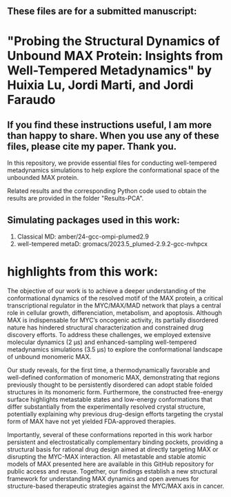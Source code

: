 ## These files are for a submitted manuscript:

# "Probing the Structural Dynamics of Unbound MAX Protein: Insights from Well-Tempered Metadynamics" by Huixia Lu, Jordi Marti, and Jordi Faraudo

## If you find these instructions useful, I am more than happy to share. When you use any of these files, please cite my paper. Thank you.

In this repository, we provide essential files for conducting well-tempered metadynamics simulations to help explore the conformational space of the unbounded MAX protein. 

Related results and the corresponding Python code used to obtain the results are provided in the folder "Results-PCA".

## Simulating packages used in this work:

1. Classical MD: amber/24-gcc-ompi-plumed2.9
2. well-tempered metaD: gromacs/2023.5_plumed-2.9.2-gcc-nvhpcx


# highlights from this work:
The objective of our work is to achieve a deeper understanding of the conformational dynamics of the resolved motif of the MAX protein, a critical transcriptional regulator in the MYC/MAX/MAD network that plays a central role in cellular growth, differenciation, metabolism, and apoptosis. Although MAX is indispensable for MYC’s oncogenic activity, its partially disordered nature has hindered structural characterization and constrained drug discovery efforts. To address these challenges, we employed extensive molecular dynamics (2 μs) and enhanced-sampling well-tempered metadynamics simulations (3.5 μs) to explore the conformational landscape of unbound monomeric MAX. 

Our study reveals, for the first time, a thermodynamically favorable and well-defined conformation of monomeric MAX, demonstrating that regions previously thought to be persistently disordered can adopt stable folded structures in its monomeric form. Furthermore, the constructed free-energy surface highlights metastable states and low-energy conformations that differ substantially from the experimentally resolved crystal structure, potentially explaining why previous drug-design efforts targeting the crystal form of MAX have not yet yielded FDA-approved therapies.

Importantly, several of these conformations reported in this work harbor persistent and electrostatically complementary binding pockets, providing a structural basis for rational drug design aimed at directly targeting MAX or disrupting the MYC-MAX interaction. All metastable and stable atomic models of MAX presented here are available in this GitHub repository for public access and reuse. Together, our findings establish a new structural framework for understanding MAX dynamics and open avenues for structure-based therapeutic strategies against the MYC/MAX axis in cancer. 
